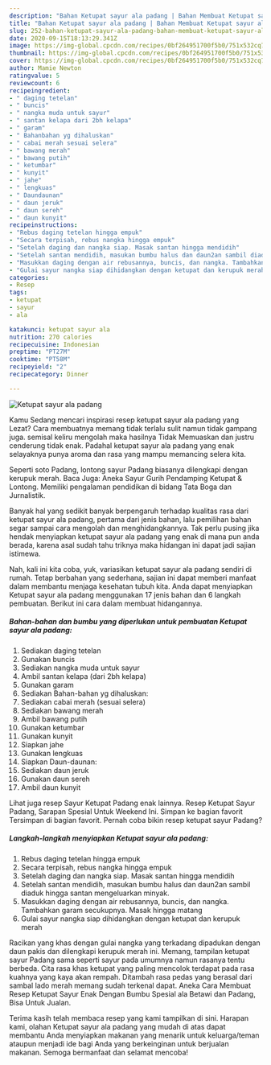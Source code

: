 ```yaml
---
description: "Bahan Ketupat sayur ala padang | Bahan Membuat Ketupat sayur ala padang Yang Mudah Dan Praktis"
title: "Bahan Ketupat sayur ala padang | Bahan Membuat Ketupat sayur ala padang Yang Mudah Dan Praktis"
slug: 252-bahan-ketupat-sayur-ala-padang-bahan-membuat-ketupat-sayur-ala-padang-yang-mudah-dan-praktis
date: 2020-09-15T18:13:29.341Z
image: https://img-global.cpcdn.com/recipes/0bf264951700f5b0/751x532cq70/ketupat-sayur-ala-padang-foto-resep-utama.jpg
thumbnail: https://img-global.cpcdn.com/recipes/0bf264951700f5b0/751x532cq70/ketupat-sayur-ala-padang-foto-resep-utama.jpg
cover: https://img-global.cpcdn.com/recipes/0bf264951700f5b0/751x532cq70/ketupat-sayur-ala-padang-foto-resep-utama.jpg
author: Mamie Newton
ratingvalue: 5
reviewcount: 6
recipeingredient:
- " daging tetelan"
- " buncis"
- " nangka muda untuk sayur"
- " santan kelapa dari 2bh kelapa"
- " garam"
- " Bahanbahan yg dihaluskan"
- " cabai merah sesuai selera"
- " bawang merah"
- " bawang putih"
- " ketumbar"
- " kunyit"
- " jahe"
- " lengkuas"
- " Daundaunan"
- " daun jeruk"
- " daun sereh"
- " daun kunyit"
recipeinstructions:
- "Rebus daging tetelan hingga empuk"
- "Secara terpisah, rebus nangka hingga empuk"
- "Setelah daging dan nangka siap. Masak santan hingga mendidih"
- "Setelah santan mendidih, masukan bumbu halus dan daun2an sambil diaduk hingga santan mengeluarkan minyak."
- "Masukkan daging dengan air rebusannya, buncis, dan nangka. Tambahkan garam secukupnya. Masak hingga matang"
- "Gulai sayur nangka siap dihidangkan dengan ketupat dan kerupuk merah"
categories:
- Resep
tags:
- ketupat
- sayur
- ala

katakunci: ketupat sayur ala 
nutrition: 270 calories
recipecuisine: Indonesian
preptime: "PT27M"
cooktime: "PT58M"
recipeyield: "2"
recipecategory: Dinner

---
```



![Ketupat sayur ala padang](https://img-global.cpcdn.com/recipes/0bf264951700f5b0/751x532cq70/ketupat-sayur-ala-padang-foto-resep-utama.jpg)

Kamu Sedang mencari inspirasi resep ketupat sayur ala padang yang Lezat? Cara membuatnya memang tidak terlalu sulit namun tidak gampang juga. semisal keliru mengolah maka hasilnya Tidak Memuaskan dan justru cenderung tidak enak. Padahal ketupat sayur ala padang yang enak selayaknya punya aroma dan rasa yang mampu memancing selera kita.

Seperti soto Padang, lontong sayur Padang biasanya dilengkapi dengan kerupuk merah. Baca Juga: Aneka Sayur Gurih Pendamping Ketupat &amp; Lontong. Memiliki pengalaman pendidikan di bidang Tata Boga dan Jurnalistik.

Banyak hal yang sedikit banyak berpengaruh terhadap kualitas rasa dari ketupat sayur ala padang, pertama dari jenis bahan, lalu pemilihan bahan segar sampai cara mengolah dan menghidangkannya. Tak perlu pusing jika hendak menyiapkan ketupat sayur ala padang yang enak di mana pun anda berada, karena asal sudah tahu triknya maka hidangan ini dapat jadi sajian istimewa.


Nah, kali ini kita coba, yuk, variasikan ketupat sayur ala padang sendiri di rumah. Tetap berbahan yang sederhana, sajian ini dapat memberi manfaat dalam membantu menjaga kesehatan tubuh kita. Anda dapat menyiapkan Ketupat sayur ala padang menggunakan 17 jenis bahan dan 6 langkah pembuatan. Berikut ini cara dalam membuat hidangannya.

<!--inarticleads1-->

##### Bahan-bahan dan bumbu yang diperlukan untuk pembuatan Ketupat sayur ala padang:

1. Sediakan  daging tetelan
1. Gunakan  buncis
1. Sediakan  nangka muda untuk sayur
1. Ambil  santan kelapa (dari 2bh kelapa)
1. Gunakan  garam
1. Sediakan  Bahan-bahan yg dihaluskan:
1. Sediakan  cabai merah (sesuai selera)
1. Sediakan  bawang merah
1. Ambil  bawang putih
1. Gunakan  ketumbar
1. Gunakan  kunyit
1. Siapkan  jahe
1. Gunakan  lengkuas
1. Siapkan  Daun-daunan:
1. Sediakan  daun jeruk
1. Gunakan  daun sereh
1. Ambil  daun kunyit


Lihat juga resep Sayur Ketupat Padang enak lainnya. Resep Ketupat Sayur Padang, Sarapan Spesial Untuk Weekend Ini. Simpan ke bagian favorit Tersimpan di bagian favorit. Pernah coba bikin resep ketupat sayur Padang? 

<!--inarticleads2-->

##### Langkah-langkah menyiapkan Ketupat sayur ala padang:

1. Rebus daging tetelan hingga empuk
1. Secara terpisah, rebus nangka hingga empuk
1. Setelah daging dan nangka siap. Masak santan hingga mendidih
1. Setelah santan mendidih, masukan bumbu halus dan daun2an sambil diaduk hingga santan mengeluarkan minyak.
1. Masukkan daging dengan air rebusannya, buncis, dan nangka. Tambahkan garam secukupnya. Masak hingga matang
1. Gulai sayur nangka siap dihidangkan dengan ketupat dan kerupuk merah


Racikan yang khas dengan gulai nangka yang terkadang dipadukan dengan daun pakis dan dilengkapi kerupuk merah ini. Memang, tampilan ketupat sayur Padang sama seperti sayur pada umumnya namun rasanya tentu berbeda. Cita rasa khas ketupat yang paling mencolok terdapat pada rasa kuahnya yang kaya akan rempah. Ditambah rasa pedas yang berasal dari sambal lado merah memang sudah terkenal dapat. Aneka Cara Membuat Resep Ketupat Sayur Enak Dengan Bumbu Spesial ala Betawi dan Padang, Bisa Untuk Jualan. 

Terima kasih telah membaca resep yang kami tampilkan di sini. Harapan kami, olahan Ketupat sayur ala padang yang mudah di atas dapat membantu Anda menyiapkan makanan yang menarik untuk keluarga/teman ataupun menjadi ide bagi Anda yang berkeinginan untuk berjualan makanan. Semoga bermanfaat dan selamat mencoba!
